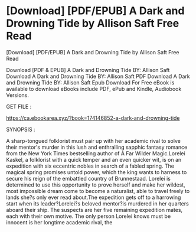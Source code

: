 # [Download] [PDF/EPUB] A Dark and Drowning Tide by Allison Saft Free Read
[Download] [PDF/EPUB] A Dark and Drowning Tide by Allison Saft Free Read

Download [PDF & EPUB] A Dark and Drowning Tide BY: Allison Saft Download A Dark and Drowning Tide BY: Allison Saft PDF Download A Dark and Drowning Tide BY: Allison Saft Epub Download For Free eBook is available to download eBooks include PDF, ePub and Kindle, Audiobook Versions.

GET FILE :

https://ca.ebookarea.xyz/?book=174146852-a-dark-and-drowning-tide

SYNOPSIS : 

A sharp-tongued folklorist must pair up with her academic rival to solve their mentor's murder in this lush and enthralling sapphic fantasy romance from the New York Times bestselling author of A Far Wilder Magic.Lorelei Kaskel, a folklorist with a quick temper and an even quicker wit, is on an expedition with six eccentric nobles in search of a fabled spring. The magical spring promises untold power, which the king wants to harness to secure his reign of the embattled country of Brunnestaad. Lorelei is determined to use this opportunity to prove herself and make her wildest, most impossible dream come to become a naturalist, able to travel freely to lands she?s only ever read about.The expedition gets off to a harrowing start when its leader?Lorelei?s beloved mentor?is murdered in her quarters aboard their ship. The suspects are her five remaining expedition mates, each with their own motive. The only person Lorelei knows must be innocent is her longtime academic rival, the 
